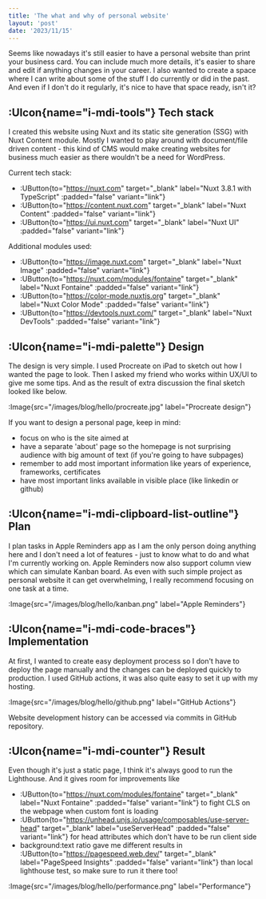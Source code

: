 ```yaml
---
title: 'The what and why of personal website'
layout: 'post'
date: '2023/11/15'
---
```


Seems like nowadays it's still easier to have a personal website than print your business card. You can include much more details, it's easier to share and edit if anything changes in your career. I also wanted to create a space where I can write about some of the stuff I do currently or did in the past. And even if I don't do it regularly, it's nice to have that space ready, isn't it?
<!--more-->

## :UIcon{name="i-mdi-tools"} Tech stack

I created this website using Nuxt and its static site generation (SSG) with Nuxt Content module. Mostly I wanted to play around with document/file driven content - this kind of CMS would make creating websites for business much easier as there wouldn't be a need for WordPress.

Current tech stack:
- :UButton{to="https://nuxt.com" target="_blank" label="Nuxt 3.8.1 with TypeScript" :padded="false" variant="link"}
- :UButton{to="https://content.nuxt.com" target="_blank" label="Nuxt Content" :padded="false" variant="link"}
- :UButton{to="https://ui.nuxt.com" target="_blank" label="Nuxt UI" :padded="false" variant="link"}

Additional modules used:
- :UButton{to="https://image.nuxt.com" target="_blank" label="Nuxt Image" :padded="false" variant="link"}
- :UButton{to="https://nuxt.com/modules/fontaine" target="_blank" label="Nuxt Fontaine" :padded="false" variant="link"}
- :UButton{to="https://color-mode.nuxtjs.org" target="_blank" label="Nuxt Color Mode" :padded="false" variant="link"}
- :UButton{to="https://devtools.nuxt.com/" target="_blank" label="Nuxt DevTools" :padded="false" variant="link"}

## :UIcon{name="i-mdi-palette"} Design

The design is very simple. I used Procreate on iPad to sketch out how I wanted the page to look. Then I asked my friend who works within UX/UI to give me some tips. And as the result of extra discussion the final sketch looked like below.

:Image{src="/images/blog/hello/procreate.jpg" label="Procreate design"}

If you want to design a personal page, keep in mind:
- focus on who is the site aimed at
- have a separate 'about' page so the homepage is not surprising audience with big amount of text (if you're going to have subpages)
- remember to add most important information like years of experience, frameworks, certificates
- have most important links available in visible place (like linkedin or github)

## :UIcon{name="i-mdi-clipboard-list-outline"} Plan

I plan tasks in Apple Reminders app as I am the only person doing anything here and I don't need a lot of features - just to know what to do and what I'm currently working on. Apple Reminders now also support column view which can simulate Kanban board. As even with such simple project as personal website it can get overwhelming, I really recommend focusing on one task at a time.

:Image{src="/images/blog/hello/kanban.png" label="Apple Reminders"}

## :UIcon{name="i-mdi-code-braces"} Implementation

At first, I wanted to create easy deployment process so I don't have to deploy the page manually and the changes can be deployed quickly to production. I used GitHub actions, it was also quite easy to set it up with my hosting. 

:Image{src="/images/blog/hello/github.png" label="GitHub Actions"}

Website development history can be accessed via commits in GitHub repository.

## :UIcon{name="i-mdi-counter"} Result

Even though it's just a static page, I think it's always good to run the Lighthouse. And it gives room for improvements like
- :UButton{to="https://nuxt.com/modules/fontaine" target="_blank" label="Nuxt Fontaine" :padded="false" variant="link"} to fight CLS on the webpage when custom font is loading
- :UButton{to="https://unhead.unjs.io/usage/composables/use-server-head" target="_blank" label="useServerHead" :padded="false" variant="link"} for head attributes which don't have to be run client side
- background:text ratio gave me different results in :UButton{to="https://pagespeed.web.dev/" target="_blank" label="PageSpeed Insights" :padded="false" variant="link"} than local lighthouse test, so make sure to run it there too!

:Image{src="/images/blog/hello/performance.png" label="Performance"}
